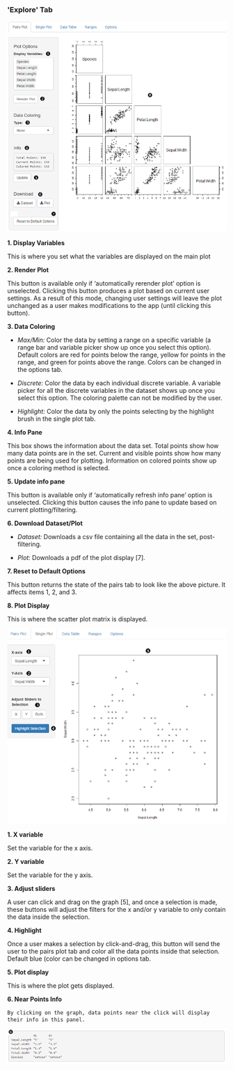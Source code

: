 ### 'Explore' Tab

![Pairs Plot](images/pairs.png)

**1. Display Variables**

This is where you set what the variables are displayed on the main plot  

**2. Render Plot**

This button is available only if ‘automatically rerender plot’ option is unselected.  Clicking this button produces a plot based on current user settings.  As a result of this mode, changing user settings will leave the plot unchanged as a user makes modifications to the app (until clicking this button).

**3. Data Coloring**

* _Max/Min:_ Color the data by setting a range on a specific variable (a range bar and variable picker show up once you select this option).  Default colors are red for points below the range, yellow for points in the range, and green for points above the range.  Colors can be changed in the options tab.

* _Discrete:_ Color the data by each individual discrete variable.  A variable picker for all the discrete variables in the dataset shows up once you select this option.  The coloring palette can not be modified by the user.

* _Highlight:_ Color the data by only the points selecting by the highlight brush in the single plot tab.  

**4. Info Pane**

This box shows the information about the data set.  Total points show how many data points are in the set.  Current and visible points show how many points are being used for plotting.  Information on colored points show up once a coloring method is selected.

**5. Update info pane**

This button is available only if ‘automatically refresh info pane’ option is unselected.  Clicking this button causes the info pane to update based on current plotting/filtering.  

**6. Download Dataset/Plot**

* _Dataset:_ Downloads a csv file containing all the data in the set, post-filtering.

* _Plot:_ Downloads a pdf of the plot display [7].

**7. Reset to Default Options**

This button returns the state of the pairs tab to look like the above picture.  It affects items 1, 2, and 3. 

**8. Plot Display**

This is where the scatter plot matrix is displayed.

![Single Plot](images/single.png)

**1. X variable**

Set the variable for the x axis.

**2. Y variable**

Set the variable for the y axis.

**3. Adjust sliders**

A user can click and drag on the graph [5], and once a selection is made, these buttons will adjust the filters for the x and/or y variable to only contain the data inside the selection.

**4. Highlight**

Once a user makes a selection by click-and-drag, this button will send the user to the pairs plot tab and color all the data points inside that selection.  Default blue (color can be changed in options tab.

**5. Plot display**

This is where the plot gets displayed.

**6. Near Points Info**

	By clicking on the graph, data points near the click will display their info in this panel.

![Near Points](images/near-info.png)
